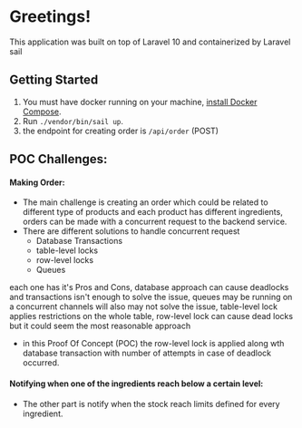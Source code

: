 # Greetings!

This application was built on top of Laravel 10 and containerized by Laravel sail

## Getting Started

1. You must have docker running on your machine, [install Docker Compose](https://docs.docker.com/compose/install/).
2. Run `./vendor/bin/sail up`.
3. the endpoint for creating order is `/api/order` (POST)

## POC Challenges:
#### Making Order:
* The main challenge is creating an order which could be related to different type of products and each product has different ingredients, orders can be made with a concurrent request to the backend service.
* There are different solutions to handle concurrent request
  - Database Transactions
  - table-level locks
  - row-level locks
  - Queues
 
each one has it's Pros and Cons,
database approach can cause deadlocks and transactions isn't enough to solve the issue,
queues may be running on a concurrent channels will also may not solve the issue,
table-level lock applies restrictions on the whole table,
row-level lock can cause dead locks but it could seem the most reasonable approach

* in this Proof Of Concept (POC) the row-level lock is applied along wth database transaction with number of attempts in case of deadlock occurred. 
#### Notifying when one of the ingredients reach below a certain level:
* The other part is notify when the stock reach limits defined for every ingredient.
